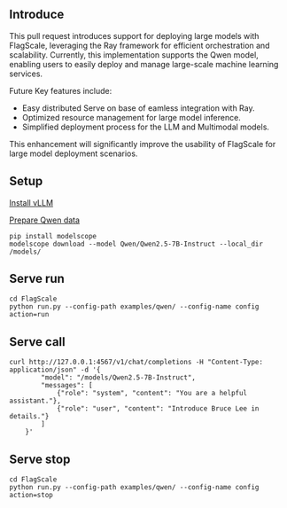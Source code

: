 ## Introduce
This pull request introduces support for deploying large models with FlagScale, leveraging the Ray framework for efficient orchestration and scalability. Currently, this implementation supports the Qwen model, enabling users to easily deploy and manage large-scale machine learning services.

Future Key features include:

- Easy distributed Serve on base of eamless integration with Ray.
- Optimized resource management for large model inference.
- Simplified deployment process for the LLM and Multimodal models.

This enhancement will significantly improve the usability of FlagScale for large model deployment scenarios.


## Setup
[Install vLLM](../../../README.md#setup)

[Prepare Qwen data](https://www.modelscope.cn/models/Qwen/Qwen2.5-7B-Instruct/summary)

```shell
pip install modelscope
modelscope download --model Qwen/Qwen2.5-7B-Instruct --local_dir /models/
```


## Serve run
```shell
cd FlagScale
python run.py --config-path examples/qwen/ --config-name config action=run
```


## Serve call
```shell
curl http://127.0.0.1:4567/v1/chat/completions -H "Content-Type: application/json" -d '{
        "model": "/models/Qwen2.5-7B-Instruct",
        "messages": [
            {"role": "system", "content": "You are a helpful assistant."},
            {"role": "user", "content": "Introduce Bruce Lee in details."}
        ]
    }'
```


## Serve stop
```shell
cd FlagScale
python run.py --config-path examples/qwen/ --config-name config action=stop
```
